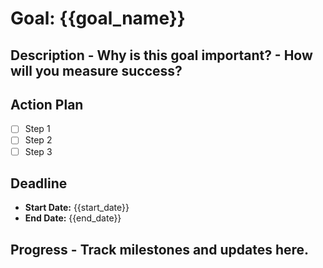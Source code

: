 # Goal: {{goal_name}}
## Description - Why is this goal important? - How will you measure success? 
## Action Plan 
- [ ] Step 1 
- [ ] Step 2 
- [ ] Step 3 
## Deadline 
- **Start Date:** {{start_date}} 
- **End Date:** {{end_date}} 
## Progress - Track milestones and updates here.